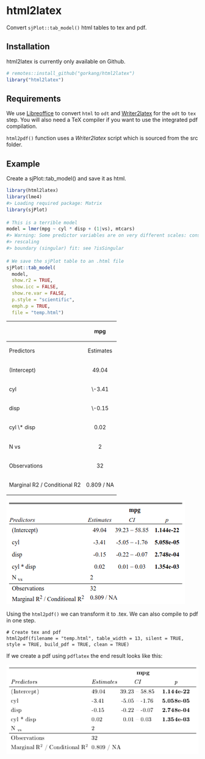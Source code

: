 <!-- README.md is generated from README.Rmd. Please edit that file -->

# html2latex

<!-- badges: start -->

<!-- badges: end -->

Convert `sjPlot::tab_model()` html tables to tex and pdf.

## Installation

html2latex is currently only available on Github.

``` r
# remotes::install_github("gorkang/html2latex")
library("html2latex")
```

## Requirements

We use [Libreoffice](https://www.libreoffice.org/) to convert `html` to `odt` and [Writer2latex](https://sourceforge.net/projects/writer2latex/files/writer2latex/) for the `odt` to `tex` step. You will also need a TeX compiler if you want to use the integrated pdf compilation.

`html2pdf()` function uses a *Writer2latex* script which is sourced from the src folder.

## Example

Create a sjPlot::tab_model() and save it as html.

``` r
library(html2latex)
library(lme4)
#> Loading required package: Matrix
library(sjPlot)

# This is a terrible model
model = lmer(mpg ~ cyl * disp + (1|vs), mtcars)
#> Warning: Some predictor variables are on very different scales: consider
#> rescaling
#> boundary (singular) fit: see ?isSingular

# We save the sjPlot table to an .html file
sjPlot::tab_model(
  model,
  show.r2 = TRUE,
  show.icc = FALSE,
  show.re.var = FALSE,
  p.style = "scientific",
  emph.p = TRUE,
  file = "temp.html")
```

<table><thead><tr class="header"><th style="text-align: left;"></th><th style="text-align: center;"><p><strong>mpg</strong></p></th></tr></thead><tbody><tr class="odd"><td style="text-align: left;"><p>Predictors</p></td><td style="text-align: center;"><p>Estimates</p></td></tr><tr class="even"><td style="text-align: left;"><p>(Intercept)</p></td><td style="text-align: center;"><p>49.04</p></td></tr><tr class="odd"><td style="text-align: left;"><p>cyl</p></td><td style="text-align: center;"><p>\-3.41</p></td></tr><tr class="even"><td style="text-align: left;"><p>disp</p></td><td style="text-align: center;"><p>\-0.15</p></td></tr><tr class="odd"><td style="text-align: left;"><p>cyl \* disp</p></td><td style="text-align: center;"><p>0.02</p></td></tr><tr class="even"><td style="text-align: left;"><p>N vs</p></td><td style="text-align: center;"><p>2</p></td></tr><tr class="odd"><td style="text-align: left;"><p>Observations</p></td><td style="text-align: center;"><p>32</p></td></tr><tr class="even"><td style="text-align: left;"><p>Marginal R2 / Conditional R2</p></td><td style="text-align: center;"><p>0.809 / NA</p></td></tr></tbody></table>

![](img/sjplot.png)

Using the `html2pdf()` we can transform it to .tex. We can also compile to pdf in one step.

    # Create tex and pdf
    html2pdf(filename = "temp.html", table_width = 13, silent = TRUE, style = TRUE, build_pdf = TRUE, clean = TRUE)

If we create a pdf using `pdflatex` the end result looks like this:

![](img/html2latex.png)
